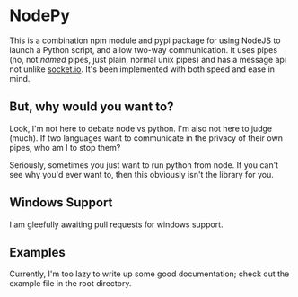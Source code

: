 # NodePy

This is a combination npm module and pypi package for using NodeJS to launch a Python script, and allow two-way
communication. It uses pipes (no, not _named_ pipes, just plain, normal unix pipes) and has a message api not unlike
[socket.io](). It's been implemented with both speed and ease in mind.

## But, why would you want to?

Look, I'm not here to debate node vs python. I'm also not here to judge (much). If two languages want to communicate in
the privacy of their own pipes, who am I to stop them?

Seriously, sometimes you just want to run python from node. If you can't see why you'd ever want to, then this obviously
isn't the library for you.

## Windows Support

I am gleefully awaiting pull requests for windows support.

## Examples

Currently, I'm too lazy to write up some good documentation; check out the example file in the root directory.